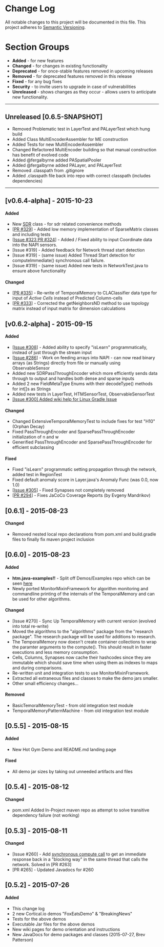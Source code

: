 # Change Log
All notable changes to this project will be documented in this file.
This project adheres to [Semantic Versioning](http://semver.org/).

# Section Groups
* **Added** - for new features
* **Changed** - for changes in existing functionality
* **Deprecated** - for once-stable features removed in upcoming releases
* **Removed** - for deprecated features removed in this release
* **Fixed** - for any bug fixes
* **Security** - to invite users to upgrade in case of vulnerabilities
* **Unreleased** - shows changes as they occur - allows users to anticipate new functionality.

***

## Unreleased [0.6.5-SNAPSHOT]
* Removed Problematic test in LayerTest and PALayerTest which hung build
* Added Class MultiEncoderAssembler for ME construction
* Added Tests for new MultiEncoderAssembler
* Changed Refactored MultiEncoder building so that manual construction has benefit of evolved code
* Added @fergalbyrne added PASpatialPooler
* Added @fergalbyrne added PALayer, and PALayerTest
* Removed .classpath from .gitignore
* Added .classpath file back into repo with correct classpath (includes dependencies)

***

## [v0.6.4-alpha] - 2015-10-23
#### Added
* New [SDR](https://github.com/numenta/htm.java/blob/master/src/main/java/org/numenta/nupic/SDR.java) class - for sdr related convenience methods
* [[PR #329](https://github.com/numenta/htm.java/pull/329)] - Added low memory implementation of SparseMatrix classes and including tests
* [[Issue #323 PR #324](https://github.com/numenta/htm.java/pull/324)] - Added / Fixed ability to input Coordinate data into the NAPI sensors.
* [Issue #319] - Added feedback for Network thread start detection
* [Issue #319] - (same issue) Added Thread Start detection for computeImmediate() synchronous call failure.
* [Issue #319] - (same issue) Added new tests in NetworkTest.java to ensure above functionality

#### Changed
* [[PR #335](https://github.com/numenta/htm.java/pull/335)] - Re-write of TemporalMemory to CLAClassifier data type for input of _Active Cells_ instead of Predicted Column-cells
* [[PR #333](https://github.com/numenta/htm.java/pull/333)] - Corrected the getNeighborsND method to use topology matrix instead of input matrix for dimension calculations

## [v0.6.2-alpha] - 2015-09-15
#### Added
- [[Issue #308](https://github.com/numenta/htm.java/issues/308)] - Added ability to specify "isLearn" programmatically, instead of just through the stream input
- [[Issue #286](https://github.com/numenta/htm.java/issues/286)] - Work on feeding arrays into NAPI - can now read binary arrays (as Strings) directly from file or manually using ObservableSensor
- Added new SDRPassThroughEncoder which more efficiently sends data through to output and handles both dense and sparse inputs
- Added 2 new FieldMetaType Enums with their decodeType() methods for int[]s as Strings
- Added new tests in LayerTest, HTMSensorTest, ObservableSensorTest
- [[Issue #300] Added wiki help for Linux Gradle Issue](https://github.com/numenta/htm.java/wiki/Gradle---JAVA_HOME-Issue-Resolution)

#### Changed
- Changed ExtensiveTemporalMemoryTest to include fixes for test "H10" (Orphan Decay)
- Fixed PassThroughEncoder and SparsePassThroughEncoder initialization of n and w
- Generified PassThroughEncoder and SparsePassThroughEncoder for efficient subclassing

#### Fixed
- Fixed "isLearn" programmatic setting propagation through the network, added test in RegionTest
- Fixed default anomaly score in Layer.java's Anomaly Func (was 0.0, now 1.0)
- [[Issue #305](https://github.com/numenta/htm.java/issues/305)] - Fixed Synapses not completely removed
- [[PR #294](https://github.com/numenta/htm.java/pull/294)] - Fixes JaCoCo Coverage Reports (by Evgeny Mandrikov)

## [0.6.1] - 2015-08-23
#### Changed
- Removed nested local repo declarations from pom.xml and build.gradle files to finally fix maven project inclusion

## [0.6.0] - 2015-08-23
#### Added
- **htm.java-examples!!** - Split off Demos/Examples repo which can be seen [here](https://github.com/nument/htm.java-examples)
- Newly ported MonitorMixinFramework for algorithm monitoring and commandline printing of the internals of the TemporalMemory and can be used for other algorithms.

#### Changed
- [Issue #270] - Sync Up TemporalMemory with current version (evolved into total re-write)
- Moved the algorithms to the "algorithms" package from the "research package". The research package will be used for additions to research.
- The TemporalMemory now doesn't create container collections to wrap the paramter arguments to the compute(). This should result in faster executions and less memory consumption.
- Cells, Columns, Synapses now cache their hashcodes since they are immutable which should save time when using them as indexes to maps and during comparisons.
- Re-written unit and integration tests to use MonitorMixinFramework.
- Extracted all extraneous files and classes to make the demo jars smaller.
- Other small efficiency changes...


#### Removed
- BasicTemoralMemoryTest - from old integration test module
- TemporalMemoryPatternMachine - from old integration test module

## [0.5.5] - 2015-08-15
#### Added
- New Hot Gym Demo and README.md landing page

#### Fixed
- All demo jar sizes by taking out unneeded artifacts and files

## [0.5.4] - 2015-08-12
#### Changed
- pom.xml Added In-Project maven repo as attempt to solve transitive dependency failure (not working)

## [0.5.3] - 2015-08-11
#### Changed
- [Issue #260] - Add [synchronous compute call](https://github.com/numenta/htm.java/issues/260) to get an immediate response back in a "blocking way" in the same thread that calls the network. Solved in [PR #263]
- [PR #265] - Updated Javadocs for #260

## [0.5.2] - 2015-07-26
#### Added 
- This change log 
- 2 new Cortical.io demos "FoxEatsDemo" & "BreakingNews"
- Tests for the above demos
- Executable Jar files for the above demos
- New wiki pages for demo orientation and instructions
- New JavaDocs for demo packages and classes (2015-07-27, Brev Patterson)
